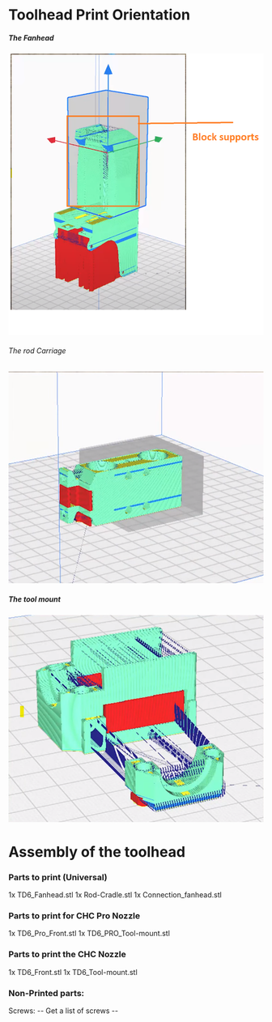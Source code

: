 # Toolhead Print Orientation

##### The Fanhead
![fan_ducts_print_orientation](https://raw.githubusercontent.com/gbit-is/the100-instructions/main/source/print_orientation/toolhead/fan_ducts_2.png)

###### The rod Carriage
![rod_carriage_print_orientation](https://raw.githubusercontent.com/gbit-is/the100-instructions/main/source/print_orientation/toolhead/rod_carriage.png)

##### The tool mount
![tool mount print orientation](https://raw.githubusercontent.com/gbit-is/the100-instructions/main/source/print_orientation/toolhead/hotend_holder.png)



# Assembly of the toolhead


### Parts to print (Universal)

1x TD6_Fanhead.stl
1x Rod-Cradle.stl
1x Connection_fanhead.stl

### Parts to print for CHC Pro Nozzle

1x TD6_Pro_Front.stl
1x TD6_PRO_Tool-mount.stl

### Parts to print the CHC Nozzle
1x TD6_Front.stl
1x TD6_Tool-mount.stl

### Non-Printed parts:

Screws: -- Get a list of screws --
